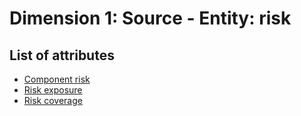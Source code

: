 # Dimension 1: Source - Entity: risk

## List of attributes

* [Component risk](../../../attributes/linking/risk/component-risk.md)
* [Risk exposure](../../../attributes/linking/risk/risk-exposure.md)
* [Risk coverage](../../../attributes/linking/risk/risk-coverage.md)
